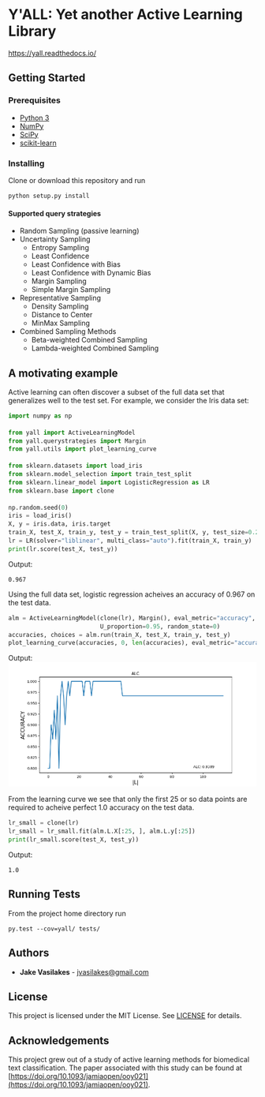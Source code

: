 # Y'ALL: Yet another Active Learning Library

<https://yall.readthedocs.io/>

## Getting Started

### Prerequisites
* [Python 3](www.python.org/downloads)
* [NumPy](www.numpy.org)
* [SciPy](www.scipy.org)
* [scikit-learn](www.scikit-learn.org)

### Installing
Clone or download this repository and run
```
python setup.py install
```

#### Supported query strategies
- Random Sampling (passive learning)
- Uncertainty Sampling
  * Entropy Sampling
  * Least Confidence
  * Least Confidence with Bias
  * Least Confidence with Dynamic Bias
  * Margin Sampling
  * Simple Margin Sampling
- Representative Sampling
  * Density Sampling
  * Distance to Center
  * MinMax Sampling
- Combined Sampling Methods
  * Beta-weighted Combined Sampling
  * Lambda-weighted Combined Sampling

## A motivating example

Active learning can often discover a subset of the full data set that generalizes well
to the test set. For example, we consider the Iris data set:

```python
import numpy as np

from yall import ActiveLearningModel
from yall.querystrategies import Margin
from yall.utils import plot_learning_curve

from sklearn.datasets import load_iris
from sklearn.model_selection import train_test_split
from sklearn.linear_model import LogisticRegression as LR
from sklearn.base import clone

np.random.seed(0)
iris = load_iris()
X, y = iris.data, iris.target
train_X, test_X, train_y, test_y = train_test_split(X, y, test_size=0.2)
lr = LR(solver="liblinear", multi_class="auto").fit(train_X, train_y)
print(lr.score(test_X, test_y))
```

Output: 
```
0.967
```
Using the full data set, logistic regression acheives an accuracy of 0.967 on the test data.

```python
alm = ActiveLearningModel(clone(lr), Margin(), eval_metric="accuracy",
                          U_proportion=0.95, random_state=0)
accuracies, choices = alm.run(train_X, test_X, train_y, test_y)
plot_learning_curve(accuracies, 0, len(accuracies), eval_metric="accuracy")
```

Output:
![](docs/images/learning_curve.png?raw=true)

From the learning curve we see that only the first 25 or so data points
are required to acheive perfect 1.0 accuracy on the test data.

```python
lr_small = clone(lr)
lr_small = lr_small.fit(alm.L.X[:25, ], alm.L.y[:25])
print(lr_small.score(test_X, test_y))
```

Output:
```
1.0
```

## Running Tests
From the project home directory run
```
py.test --cov=yall/ tests/
```

## Authors
* **Jake Vasilakes** - jvasilakes@gmail.com

## License
This project is licensed under the MIT License. See [LICENSE](LICENSE) for details.

## Acknowledgements
This project grew out of a study of active learning methods for biomedical text classification. The paper associated with this study can be found at [https://doi.org/10.1093/jamiaopen/ooy021](https://doi.org/10.1093/jamiaopen/ooy021).
